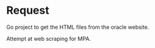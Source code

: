 # Request

Go project to get the HTML files from the oracle website.

Attempt at web scraping for MPA.
